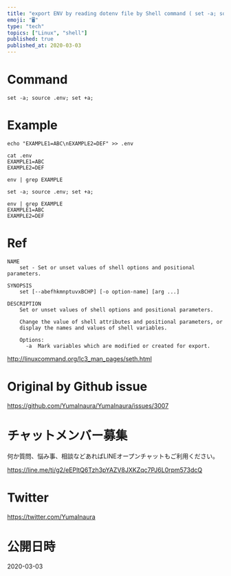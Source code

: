 ```yaml
---
title: "export ENV by reading dotenv file by Shell command ( set -a; source .e"
emoji: "🖥"
type: "tech"
topics: ["Linux", "shell"]
published: true
published_at: 2020-03-03
---
```


# Command

```
set -a; source .env; set +a;
```

# Example

```
echo "EXAMPLE1=ABC\nEXAMPLE2=DEF" >> .env

cat .env
EXAMPLE1=ABC
EXAMPLE2=DEF

env | grep EXAMPLE

set -a; source .env; set +a;

env | grep EXAMPLE
EXAMPLE1=ABC
EXAMPLE2=DEF
```


# Ref

```
NAME
    set - Set or unset values of shell options and positional parameters.

SYNOPSIS
    set [--abefhkmnptuvxBCHP] [-o option-name] [arg ...]

DESCRIPTION
    Set or unset values of shell options and positional parameters.
    
    Change the value of shell attributes and positional parameters, or
    display the names and values of shell variables.
    
    Options:
      -a  Mark variables which are modified or created for export.
```

http://linuxcommand.org/lc3_man_pages/seth.html

# Original by Github issue

https://github.com/YumaInaura/YumaInaura/issues/3007








<!-- Update From Qiita API -->

# チャットメンバー募集


何か質問、悩み事、相談などあればLINEオープンチャットもご利用ください。

https://line.me/ti/g2/eEPltQ6Tzh3pYAZV8JXKZqc7PJ6L0rpm573dcQ





# Twitter


https://twitter.com/YumaInaura


<!-- Update From Qiita API -->



# 公開日時

2020-03-03
